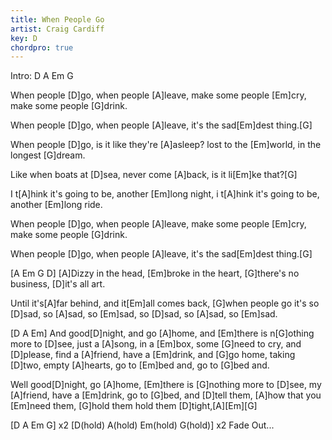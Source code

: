 ```yaml
---
title: When People Go
artist: Craig Cardiff
key: D
chordpro: true
---
```

Intro: D A Em G

When people [D]go,
when people [A]leave,
make some people [Em]cry,
make some people [G]drink.

When people [D]go,
when people [A]leave,
it's the sad[Em]dest thing.[G]

When people [D]go,
is it like they're [A]asleep?
lost to the [Em]world,
in the longest [G]dream.

Like when boats at [D]sea,
never come [A]back,
is it li[Em]ke that?[G]

I t[A]hink it's going to be,
another [Em]long night,
i t[A]hink it's going to be,
another [Em]long ride.

When people [D]go,
when people [A]leave,
make some people [Em]cry,
make some people [G]drink.

When people [D]go,
when people [A]leave,
it's the sad[Em]dest thing.[G]

[A Em G D]
[A]Dizzy in the head,
[Em]broke in the heart,
[G]there's no business,
[D]it's all art.

Until it's[A]far behind,
and it[Em]all comes back,
[G]when people go it's so [D]sad, so [A]sad, so [Em]sad,
so [D]sad, so [A]sad, so [Em]sad.

[D A Em]
And good[D]night,
and go [A]home,
and [Em]there is n[G]othing more to [D]see,
just a [A]song,
in a [Em]box,
some [G]need to cry,
and [D]please,
find a [A]friend,
have a [Em]drink,
and [G]go home,
taking [D]two,
empty [A]hearts,
go to [Em]bed and,
go to [G]bed and.

Well good[D]night,
go [A]home,
[Em]there is [G]nothing more to [D]see,
my [A]friend,
have a [Em]drink,
go to [G]bed,
and [D]tell them, [A]how
that you [Em]need them,
[G]hold them hold them [D]tight,[A][Em][G]

[D A Em G] x2
[D(hold) A(hold) Em(hold) G(hold)] x2
Fade Out...
